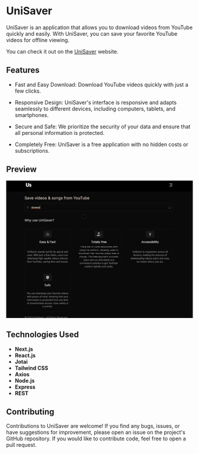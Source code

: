 # UniSaver

UniSaver is an application that allows you to download videos from YouTube quickly and easily. With UniSaver, you can save your favorite YouTube videos for offline viewing.

You can check it out on the [UniSaver](https://unisaver.vercel.app) website.

## Features

- Fast and Easy Download: Download YouTube videos quickly with just a few clicks.

- Responsive Design: UniSaver's interface is responsive and adapts seamlessly to different devices, including computers, tablets, and smartphones.

- Secure and Safe: We prioritize the security of your data and ensure that all personal information is protected.

- Completely Free: UniSaver is a free application with no hidden costs or subscriptions.

## Preview

![](./preview/unisaver_preview.gif)

## Technologies Used

- **Next.js**
- **React.js**
- **Jotai**
- **Tailwind CSS**
- **Axios**
- **Node.js**
- **Express**
- **REST**

## Contributing

Contributions to UniSaver are welcome! If you find any bugs, issues, or have suggestions for improvement, please open an issue on the project's GitHub repository. If you would like to contribute code, feel free to open a pull request.

